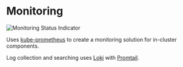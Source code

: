 # Monitoring
![Monitoring Status Indicator](https://argocd.hashbang.sh/api/badge?name=monitoring)

Uses [kube-prometheus](https://github.com/coreos/kube-prometheus) to create a monitoring solution for in-cluster components.

Log collection and searching uses [Loki](https://github.com/grafana/loki/) with [Promtail](https://github.com/grafana/loki/tree/master/docs/clients/promtail).
